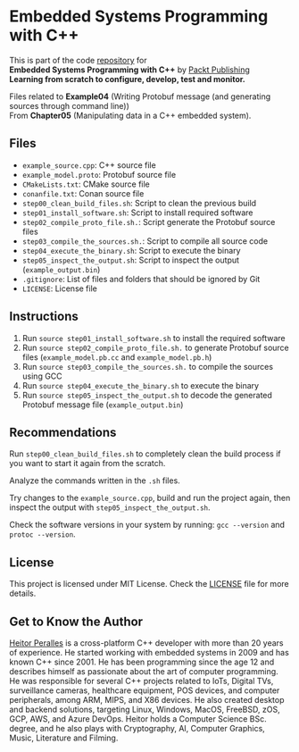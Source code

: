 # Embedded Systems Programming with C++

This is part of the code [repository](https://github.com/PacktPublishing/Embedded-Systems-Programming-with-Cxx) for<br>
**Embedded Systems Programming with C++** by [Packt Publishing](https://www.packtpub.com/)<br>
**Learning from scratch to configure, develop, test and monitor.**

Files related to **Example04** (Writing Protobuf message (and generating sources through command line))
<br>From **Chapter05** (Manipulating data in a C++ embedded system).

## Files

* `example_source.cpp`: C++ source file
* `example_model.proto`: Protobuf source file
* `CMakeLists.txt`: CMake source file
* `conanfile.txt`: Conan source file
* `step00_clean_build_files.sh`: Script to clean the previous build
* `step01_install_software.sh`: Script to install required software
* `step02_compile_proto_file.sh.`: Script generate the Protobuf source files
* `step03_compile_the_sources.sh.`: Script to compile all source code
* `step04_execute_the_binary.sh`: Script to execute the binary
* `step05_inspect_the_output.sh`: Script to inspect the output (`example_output.bin`)
* `.gitignore`: List of files and folders that should be ignored by Git
* `LICENSE`: License file

## Instructions

1. Run `source step01_install_software.sh` to install the required software
2. Run `source step02_compile_proto_file.sh.` to generate Protobuf source files (`example_model.pb.cc` and `example_model.pb.h`)
3. Run `source step03_compile_the_sources.sh.` to compile the sources using GCC
4. Run `source step04_execute_the_binary.sh` to execute the binary
5. Run `source step05_inspect_the_output.sh` to decode the generated Protobuf message file (`example_output.bin`)

## Recommendations

Run `step00_clean_build_files.sh` to completely clean the build process if you want to start it again from the scratch.

Analyze the commands written in the `.sh` files.

Try changes to the `example_source.cpp`, build and run the project again, then inspect the output with `step05_inspect_the_output.sh`.

Check the software versions in your system by running: `gcc --version` and `protoc --version`.

## License

This project is licensed under MIT License. Check the [LICENSE](LICENSE) file for more details.

## Get to Know the Author

[Heitor Peralles](mailto:heitorgp@gmail.com) is a cross-platform C++ developer with more than 20 years of experience. He started working with embedded systems in 2009 and has known C++ since 2001. He has been programming since the age 12 and describes himself as passionate about the art of computer programming. He was responsible for several C++ projects related to IoTs, Digital TVs, surveillance cameras, healthcare equipment, POS devices, and computer peripherals, among ARM, MIPS, and X86 devices. He also created desktop and backend solutions, targeting Linux, Windows, MacOS, FreeBSD, zOS, GCP, AWS, and Azure DevOps. Heitor holds a Computer Science BSc. degree, and he also plays with Cryptography, AI, Computer Graphics, Music, Literature and Filming.
